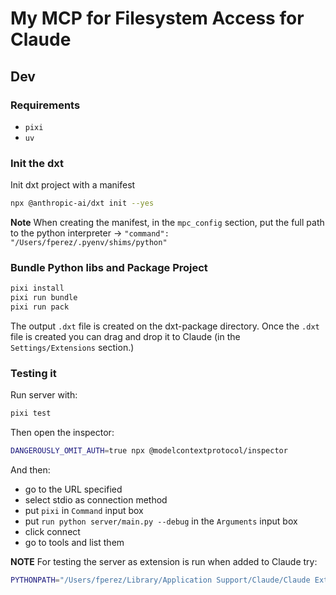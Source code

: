 # My MCP for Filesystem Access for Claude

## Dev

### Requirements

- `pixi`
- `uv`

### Init the dxt

Init dxt project with a manifest

```sh
npx @anthropic-ai/dxt init --yes
```

**Note** When creating the manifest, in the `mpc_config` section, put the full path to the python interpreter ->  `"command": "/Users/fperez/.pyenv/shims/python"`

### Bundle Python libs and Package Project

```sh
pixi install
pixi run bundle
pixi run pack
```

The output `.dxt` file is created on the dxt-package directory. Once the `.dxt` file is created you can drag and drop it to Claude (in the `Settings/Extensions` section.)

### Testing it

Run server with:

```sh
pixi test
```

Then open the inspector:

```sh
DANGEROUSLY_OMIT_AUTH=true npx @modelcontextprotocol/inspector
```

And then:

- go to the URL specified
- select stdio as connection method
- put `pixi` in `Command` input box
- put `run python server/main.py --debug` in the `Arguments` input box
- click connect
- go to tools and list them


**NOTE** For testing the server as extension is run when added to Claude try:

```sh
PYTHONPATH="/Users/fperez/Library/Application Support/Claude/Claude Extensions/local.dxt.francisco-perez-sorrosal.my-fs-mcp/server/lib" python /Users/fperez/Library/Application\ Support/Claude/Claude\ Extensions/local.dxt.francisco-perez-sorrosal.my-fs-mcp/server/main.py --debug --workspace=${HOME}/Documents
```
